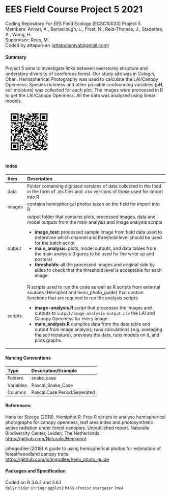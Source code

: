 # EES Field Course Project 5 2021
Coding Repository For EES Field Ecology [ECSC10033] Project 5  
Members: Anivat, A., Barraclough, L., Frost, N., Reid-Thomas, J., Staderlee, A., Wong, H.  
Supervisor: Rees, M.    
Coded by attapun-an (attapunanivat@gmail.com)  

#### Summary
Project 5 aims to investigate links between overstorey structure and understory diversity of coniferous forest. Our study site was in Cologin, Oban. Hemispherical Photography was used to calculate the LAI/Canopy Openness; Species richness and other possible confounding variables (pH, soil moisture) was collected for each plot. The images were processed in R to get the LAI/Canopy Openness. All the data was analyzed using linear models.

<img src="images/QR.png" width="150" height="150" />    


#### Index
| Item     | Description     |
| :------------- | :------------- |
| data      | Folder containing digitized versions of data collected in the field in the form of .xls files and .csv versions of those used for import into R   |
| images | contains hemispherical photos taken on the field for import into R |
| output | output folder that contains plots, processed images, data and model outputs from the main analysis and image analysis scripts <ul> <li> **image_test:** processed sample image from field data used to determine which channel and threshold level should be used for the batch script </li> <li> **main_analysis:** plots, model outputs, and data tables from the main analysis (figures to be used for the write up and posters) </li>  <li> **thresholds:** all the processed images and original side by sides to check that the threshold level is acceptable for each image </li> </li></ul>|
| scripts | R scripts used to run the code as well as R scripts from external sources (Hemiphot and hemi_photo_guide) that contain functions that are required to run the analysis scripts: <ul> <li> **image-analysis.R**  script that processes the images and outputs to `output/image-analysis-output.csv` the LAI and Canopy Openness for every image </li> <li> **main_analysis.R** compiles data from the data table and output from image analysis, runs calculations (e.g. averaging the soil moisture), previews the data, runs models on it, and plots graphs.</li>  </ul>|

#### Naming Conventions
| Type  | Description/Example   |
| :------------- | :------------- |
|Folders     |  snake_case |  
|Variables   | Pascal_Snake_Case | NA |
|Columns|Pascal.Case.Period.Seperated|


#### References:
Hans ter Steege (2018). Hemiphot.R: Free R scripts to analyse hemispherical photographs for canopy openness, leaf area index and photosynthetic active radiation under forest canopies.
Unpublished report. Naturalis Biodiversity Center, Leiden, The Netherlands
https://github.com/Naturalis/Hemiphot

johngodlee (2018) A guide to using hemispherical photos for estimation of forest/woodland canopy traits.
https://github.com/johngodlee/hemi_photo_guide


#### Packages and Specification
Coded on R 3.6.2 and 3.6.1   
`dplyr` `tidyr` `stringr` `ggplot2` `MASS` `sfsmisc` `stargazer` `lme4`

